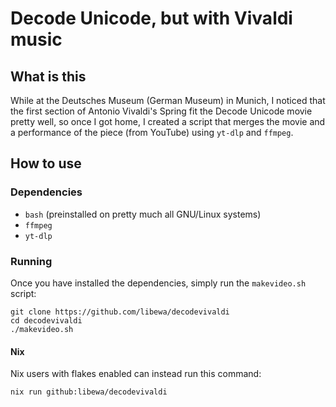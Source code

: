 # Decode Unicode, but with Vivaldi music
## What is this
While at the Deutsches Museum (German Museum) in Munich, I noticed that the first section of Antonio Vivaldi's Spring fit the Decode Unicode movie pretty well, so once I got home, I created a script that merges the movie and a performance of the piece (from YouTube) using `yt-dlp` and `ffmpeg`.

## How to use
### Dependencies
- `bash` (preinstalled on pretty much all GNU/Linux systems)
- `ffmpeg`
- `yt-dlp`

### Running
Once you have installed the dependencies, simply run the `makevideo.sh` script:
```
git clone https://github.com/libewa/decodevivaldi
cd decodevivaldi
./makevideo.sh
```
#### Nix
Nix users with flakes enabled can instead run this command:
```
nix run github:libewa/decodevivaldi
```